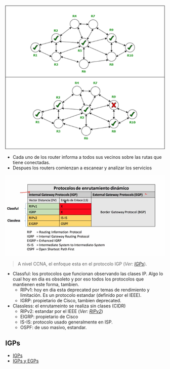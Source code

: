 ![](_anexos_/DynamicRouting-660x594.png)

- Cada uno de los router informa a todos sus vecinos sobre las rutas que tiene conectadas.
- Despues los routers comienzan a escanear y analizar los servicios

![](_anexos_/Screenshot%20from%202023-12-27%2015-54-36.png)

> A nivel CCNA, el enfoque esta en el protocolo IGP (_Ver: [IGPs](IGPs.md)_).

- Classful: los protocolos que funcionan observando las clases IP. Algo lo cual hoy en dia es obsoleto y por eso todos los protocolos que mantienen este forma, tambien. 
	- RIPv1: hoy en dia esta deprecated por temas de rendimiento y limitación. Es un protocolo estandar (definido por el IEEE).
	- IGRP: propietario de Cisco, tambien deprecated. 
- Classless: el enrutameinto se realiza sin clases (CIDR)
	- RIPv2: estandar por el IEEE (_Ver: [RIPv2](RIPv2.md)_)
	- EIGRP: propietario de Cisco
	- IS-IS: protocolo usado generalmente en ISP.
	- OSPF: de uso masivo, estandar.


## IGPs
- [IGPs](IGPs.md)
- [IGPs y EGPs](IGPs%20y%20EGPs.md)